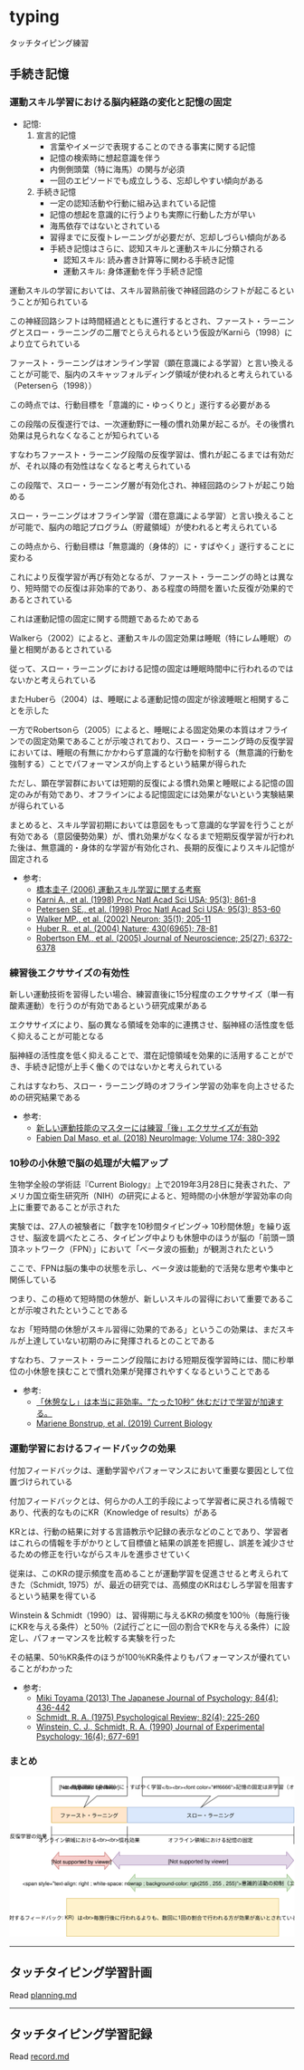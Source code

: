 # typing

タッチタイピング練習

## 手続き記憶

### 運動スキル学習における脳内経路の変化と記憶の固定
- 記憶:
    1. 宣言的記憶
        - 言葉やイメージで表現することのできる事実に関する記憶
        - 記憶の検索時に想起意識を伴う
        - 内側側頭葉（特に海馬）の関与が必須
        - 一回のエピソードでも成立しうる、忘却しやすい傾向がある
    2. 手続き記憶
        - 一定の認知活動や行動に組み込まれている記憶
        - 記憶の想起を意識的に行うよりも実際に行動した方が早い
        - 海馬依存ではないとされている
        - 習得までに反復トレーニングが必要だが、忘却しづらい傾向がある
        - 手続き記憶はさらに、認知スキルと運動スキルに分類される
            - 認知スキル: 読み書き計算等に関わる手続き記憶
            - 運動スキル: 身体運動を伴う手続き記憶

運動スキルの学習においては、スキル習熟前後で神経回路のシフトが起こるということが知られている

この神経回路シフトは時間経過とともに進行するとされ、ファースト・ラーニングとスロー・ラーニングの二層でとらえられるという仮設がKarniら（1998）により立てられている

ファースト・ラーニングはオンライン学習（顕在意識による学習）と言い換えることが可能で、脳内のスキャッフォルディング領域が使われると考えられている（Petersenら（1998））

この時点では、行動目標を「意識的に・ゆっくりと」遂行する必要がある

この段階の反復遂行では、一次運動野に一種の慣れ効果が起こるが。その後慣れ効果は見られなくなることが知られている

すなわちファースト・ラーニング段階の反復学習は、慣れが起こるまでは有効だが、それ以降の有効性はなくなると考えられている

この段階で、スロー・ラーニング層が有効化され、神経回路のシフトが起こり始める

スロー・ラーニングはオフライン学習（潜在意識による学習）と言い換えることが可能で、脳内の暗記プログラム（貯蔵領域）が使われると考えられている

この時点から、行動目標は「無意識的（身体的）に・すばやく」遂行することに変わる

これにより反復学習が再び有効となるが、ファースト・ラーニングの時とは異なり、短時間での反復は非効率的であり、ある程度の時間を置いた反復が効果的であるとされている

これは運動記憶の固定に関する問題であるためである

Walkerら（2002）によると、運動スキルの固定効果は睡眠（特にレム睡眠）の量と相関があるとされている

従って、スロー・ラーニングにおける記憶の固定は睡眠時間中に行われるのではないかと考えられている

またHuberら（2004）は、睡眠による運動記憶の固定が徐波睡眠と相関することを示した

一方でRobertsonら（2005）によると、睡眠による固定効果の本質はオフラインでの固定効果であることが示唆されており、スロー・ラーニング時の反復学習においては、睡眠の有無にかかわらず意識的な行動を抑制する（無意識的行動を強制する）ことでパフォーマンスが向上するという結果が得られた

ただし、顕在学習群においては短期的反復による慣れ効果と睡眠による記憶の固定のみが有効であり、オフラインによる記憶固定には効果がないという実験結果が得られている

まとめると、スキル学習初期においては意図をもって意識的な学習を行うことが有効である（意図優勢効果）が、慣れ効果がなくなるまで短期反復学習が行われた後は、無意識的・身体的な学習が有効化され、長期的反復によりスキル記憶が固定される

- 参考:
    - [橋本圭子 (2006) 運動スキル学習に関する考察](http://nirr.lib.niigata-u.ac.jp/bitstream/10623/20243/1/12_133-147.pdf)
    - [Karni A., et al. (1998) Proc Natl Acad Sci USA; 95(3); 861-8](https://www.ncbi.nlm.nih.gov/pubmed/9448252)
    - [Petersen SE., et al. (1998) Proc Natl Acad Sci USA; 95(3); 853-60](https://www.ncbi.nlm.nih.gov/pubmed/9448251)
    - [Walker MP., et al. (2002) Neuron; 35(1); 205-11](https://www.ncbi.nlm.nih.gov/pubmed/12123620)
    - [Huber R., et al. (2004) Nature; 430(6965); 78-81](https://www.ncbi.nlm.nih.gov/pubmed/15184907)
    - [Robertson EM., et al. (2005) Journal of Neuroscience; 25(27); 6372-6378](https://www.jneurosci.org/content/25/27/6372)

### 練習後エクササイズの有効性
新しい運動技術を習得したい場合、練習直後に15分程度のエクササイズ（単一有酸素運動）を行うのが有効であるという研究成果がある

エクササイズにより、脳の異なる領域を効率的に連携させ、脳神経の活性度を低く抑えることが可能となる

脳神経の活性度を低く抑えることで、潜在記憶領域を効果的に活用することができ、手続き記憶が上手く働くのではないかと考えられている

これはすなわち、スロー・ラーニング時のオフライン学習の効率を向上させるための研究結果である

- 参考:
    - [新しい運動技能のマスターには練習「後」エクササイズが有効](http://www.nibiohn.go.jp/eiken/linkdediet/news/FMPro%3F-db=NEWS.fp5&-Format=detail.htm&kibanID=64435&-lay=lay&-Find.html)
    - [Fabien Dal Maso, et al. (2018) NeuroImage; Volume 174; 380-392](https://www.sciencedirect.com/science/article/abs/pii/S1053811918302398?via%3Dihub)

### 10秒の小休憩で脳の処理が大幅アップ
生物学全般の学術誌『Current Biology』上で2019年3月28日に発表された、アメリカ国立衛生研究所（NIH）の研究によると、短時間の小休憩が学習効率の向上に重要であることが示された

実験では、27人の被験者に「数字を10秒間タイピング→ 10秒間休憩」を繰り返させ、脳波を調べたところ、タイピング中よりも休憩中のほうが脳の「前頭ー頭頂ネットワーク（FPN）」において「ベータ波の振動」が観測されたという

ここで、FPNは脳の集中の状態を示し、ベータ波は能動的で活発な思考や集中と関係している

つまり、この極めて短時間の休憩が、新しいスキルの習得において重要であることが示唆されたということである

なお「短時間の休憩がスキル習得に効果的である」というこの効果は、まだスキルが上達していない初期のみに発揮されるとのことである

すなわち、ファースト・ラーニング段階における短期反復学習時には、間に秒単位の小休憩を挟むことで慣れ効果が発揮されやすくなるということである

- 参考:
    - [「休憩なし」は本当に非効率。“たった10秒” 休むだけで学習が加速する。](https://studyhacker.net/skill-rest)
    - [Mariene Bonstrup, et al. (2019) Current Biology](https://www.cell.com/current-biology/fulltext/S0960-9822(19)30219-2)

### 運動学習におけるフィードバックの効果
付加フィードバックは、運動学習やパフォーマンスにおいて重要な要因として位置づけられている

付加フィードバックとは、何らかの人工的手段によって学習者に戻される情報であり、代表的なものにKR（Knowledge of results）がある

KRとは、行動の結果に対する言語教示や記録の表示などのことであり、学習者はこれらの情報を手がかりとして目標値と結果の誤差を把握し、誤差を減少させるための修正を行いながらスキルを進歩させていく

従来は、このKRの提示頻度を高めることが運動学習を促進させると考えられてきた（Schmidt, 1975）が、最近の研究では、高頻度のKRはむしろ学習を阻害するという結果を得ている

Winstein & Schmidt（1990）は、習得期に与えるKRの頻度を100％（毎施行後にKRを与える条件）と50％（2試行ごとに一回の割合でKRを与える条件）に設定し、パフォーマンスを比較する実験を行った

その結果、50％KR条件のほうが100％KR条件よりもパフォーマンスが優れていることがわかった

- 参考:
    - [Miki Toyama (2013) The Japanese Journal of Psychology; 84(4); 436-442](https://www.jstage.jst.go.jp/article/jjpsy/84/4/84_436/_pdf)
    - [Schmidt, R. A. (1975) Psychological Review; 82(4); 225-260](https://psycnet.apa.org/record/1975-26710-001)
    - [Winstein, C. J., Schmidt, R. A. (1990) Journal of Experimental Psychology; 16(4); 677-691](https://psycnet.apa.org/record/1990-27364-001)

### まとめ
![learning.svg](./img/learning.svg)

***

## タッチタイピング学習計画

Read [planning.md](./planning.md)

***

## タッチタイピング学習記録

Read [record.md](./record.md)
